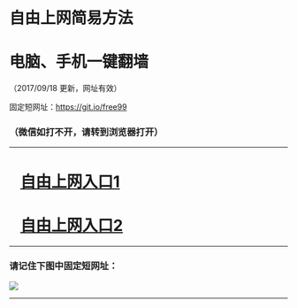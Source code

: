 ﻿# 自由上网简易方法

# 电脑、手机一键翻墙

（2017/09/18 更新，网址有效）

固定短网址：https://git.io/free99

### （微信如打不开，请转到浏览器打开）


***





# &nbsp;&nbsp; <a href="http://ft142421577.fwq-tz1005.info/fwqtz01.html?t=09180018776 " target="_blank">自由上网入口1</a>
# &nbsp;&nbsp; <a href="http://ft1373325670.fwq-tz1006.info/fwqtz02.html?t=091800128704 " target="_blank">自由上网入口2</a>
***

### 请记住下图中固定短网址：

<img src="https://s3-us-west-2.amazonaws.com/fwq-1001/yjfq-20170905okok.png" /> 


***


